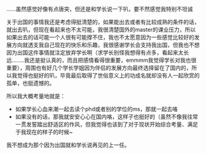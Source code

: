 ……虽然感觉好像有点唐突，但还是和学长说一下叭，要不然感觉我特别不坦诚

关于出国的事情我还是考虑得挺清楚的，如果能出去或者有比较成熟的条件的话，就出去叭，但现在看起来也不太可能，我很清楚国外的master的课业压力，所以如果出去的话可能一个人很有可能撑不住，我也不太愿意因为一些感觉比较好的发展方向就透支我自己现在的快乐和乐趣，我很感谢学长会支持我出国，但我也不想因为出国这件事情就注定放弃学长啊（求学长别怪我想得有点多，看起来太长远........我还是挺认真的，而且把感情看得很重要，emmmm我觉得学长对我也很重要），周围也有好几个学长学姐因为伴侣的发展方向最终选择留在了国内的，所以我觉得也挺好的叭，毕竟最后取得了世俗意义上的功成名就却没有人一起欣赏的孤单，也挺遗憾的。

所以我大概考量地就是：

- 如果学长心血来潮一起去读个phd或者别的学位的ms，那就一起去咯
- 如果没有的话，那我就安安心心在国内咯，这样子也挺好的（虽然不像我往常一贯发誓踏出舒适区的作风，但我觉得也该到了对于现状开始综合考量、满足于我现在的样子的时候~



我不想成为那个因为出国就和学长说再见的上一任。